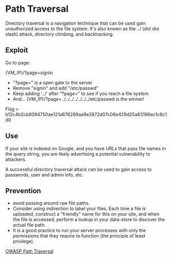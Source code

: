 # Path Traversal

Directory traversal is a navigation technique that can be used gain unauthorized access to the file system.
It's also known as the ../ (dot dot slash) attack, directory climbing, and backtracking. 


## Exploit

Go to page:

{VM_IP}/?page=signin

* "?page=" is a open gate to the server
* Remove "signin" and add "/etc/passwd"
* Keep adding '../' after "?page=" to see if you reach a file system
* And...   {VM_IP}/?page=../../../../../../../etc/passwd is the winner!

Flag = b12c4b2cb8094750ae121a676269aa9e2872d07c06e429d25a63196ec1c8c1d0 


## Use

If your site is indexed on Google, and you have URLs that pass file names in the query string, 
you are likely advertising a potential vulnerability to attackers.

A successful directory traversal attack can be used to gain access to passwords, user and admin info, etc. 


## Prevention

- avoid passing around raw file paths. 
- Consider using indirection to label your files. Each time a file is uploaded, construct a “friendly” name for this on your site, 
and when the file is accessed, perform a lookup in your data-store to discover the actual file path.
- It is a good practice to run your server processes with only the permissions that they require to function (the principle of least privilege).

[OWASP Path Traversal](https://owasp.org/www-community/attacks/Path_Traversal)

